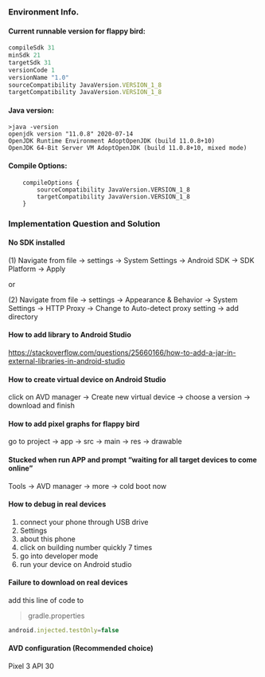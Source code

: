 ### Environment Info.

#### Current runnable version for flappy bird:

```javascript
compileSdk 31
minSdk 21
targetSdk 31
versionCode 1
versionName "1.0"
sourceCompatibility JavaVersion.VERSION_1_8
targetCompatibility JavaVersion.VERSION_1_8
```

#### Java version:

```
>java -version
openjdk version "11.0.8" 2020-07-14
OpenJDK Runtime Environment AdoptOpenJDK (build 11.0.8+10)
OpenJDK 64-Bit Server VM AdoptOpenJDK (build 11.0.8+10, mixed mode)
```

#### Compile Options:

```
    compileOptions {
        sourceCompatibility JavaVersion.VERSION_1_8
        targetCompatibility JavaVersion.VERSION_1_8
    }
```



### Implementation Question and Solution

#### No SDK installed

(1) Navigate from file -> settings -> System Settings -> Android SDK -> SDK Platform -> Apply

or 

(2) Navigate from file -> settings -> Appearance & Behavior -> System Settings -> HTTP Proxy -> Change to Auto-detect proxy setting -> add directory

#### How to add library to Android Studio

https://stackoverflow.com/questions/25660166/how-to-add-a-jar-in-external-libraries-in-android-studio

#### How to create virtual device on Android Studio

click on AVD manager -> Create new virtual device -> choose a version -> download and finish

#### How to add pixel graphs for flappy bird

go to project -> app -> src -> main -> res -> drawable

#### Stucked when run APP and prompt “waiting for all target devices to come online”

 Tools -> AVD manager -> more -> cold boot now

#### How to debug in real devices

1. connect your phone through USB drive
2. Settings
3. about this phone
4. click on building number quickly 7 times
5. go into developer mode
6. run your device on Android studio

#### Failure to download on real devices

add this line of code to 

> gradle.properties

```javascript
android.injected.testOnly=false
```

#### AVD configuration (Recommended choice)
Pixel 3 API 30